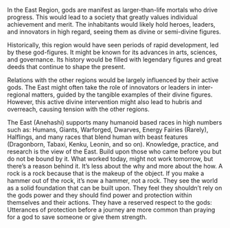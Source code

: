 In the East Region, gods are manifest as larger-than-life mortals who drive progress. This would lead to a society that greatly values individual achievement and merit. The inhabitants would likely hold heroes, leaders, and innovators in high regard, seeing them as divine or semi-divine figures.

Historically, this region would have seen periods of rapid development, led by these god-figures. It might be known for its advances in arts, sciences, and governance. Its history would be filled with legendary figures and great deeds that continue to shape the present.

Relations with the other regions would be largely influenced by their active gods. The East might often take the role of innovators or leaders in inter-regional matters, guided by the tangible examples of their divine figures. However, this active divine intervention might also lead to hubris and overreach, causing tension with the other regions.

The East (Anehashi) supports many humanoid based races in high numbers such as: Humans, Giants, Warforged, Dwarves, Energy Fairies (Rarely), Halflings, and many races that blend human with beast features (Dragonborn, Tabaxi, Kenku, Leonin, and so on). Knowledge, practice, and research is the view of the East. Build upon those who came before you but do not be bound by it. What worked today, might not work tomorrow, but there’s a reason behind it. It’s less about the why and more about the how. A rock is a rock because that is the makeup of the object. If you make a hammer out of the rock, it’s now a hammer, not a rock. They see the world as a solid foundation that can be built upon. They feel they shouldn’t rely on the gods power and they should find power and protection within themselves and their actions. They have a reserved respect to the gods: Utterances of protection before a journey are more common than praying for a god to save someone or give them strength.